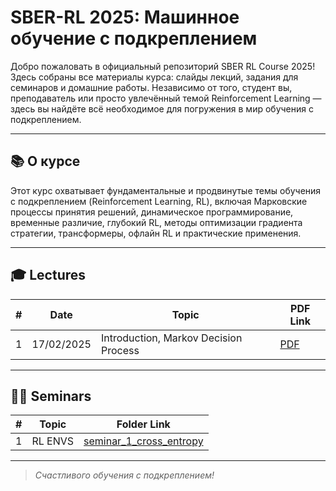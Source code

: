 # SBER-RL 2025: Машинное обучение с подкреплением

Добро пожаловать в официальный репозиторий SBER RL Course 2025! Здесь собраны все материалы курса: слайды лекций, задания для семинаров и домашние работы. Независимо от того, студент вы, преподаватель или просто увлечённый темой Reinforcement Learning — здесь вы найдёте всё необходимое для погружения в мир обучения с подкреплением.

---



## 📚 О курсе

Этот курс охватывает фундаментальные и продвинутые темы обучения с подкреплением (Reinforcement Learning, RL), включая Марковские процессы принятия решений, динамическое программирование, временные различие, глубокий RL, методы оптимизации градиента стратегии, трансформеры, офлайн RL и практические применения. 


---

## 🎓 Lectures

| #  | Date       | Topic                                                                                      | PDF Link                                      |
|----|------------|--------------------------------------------------------------------------------------------|-----------------------------------------------|
| 1  | 17/02/2025 | Introduction, Markov Decision Process                                                      | [PDF](lectures/01%20AI%20Masters%20%E2%80%93%20Intro,%20MDP.pdf) |


---

## 🧑‍💻 Seminars

| #  | Topic                                 | Folder Link                       |
|----|---------------------------------------|-----------------------------------|
| 1  | RL ENVS                       | [seminar_1_cross_entropy](seminar_1_cross_entropy) |


---


> *Счастливого обучения с подкреплением!*
